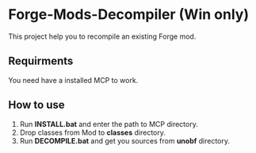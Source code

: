 Forge-Mods-Decompiler (Win only)
=====================
This project help you to recompile an existing Forge mod.

Requirments
-----------
You need have a installed MCP to work.

How to use
-----------

1. Run **INSTALL.bat** and enter the path to MCP directory.
2. Drop classes from Mod to **classes** directory.
3. Run **DECOMPILE.bat** and get you sources from **unobf**	directory.

